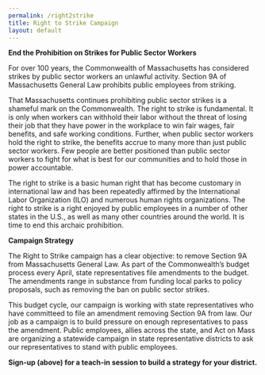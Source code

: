 ```yaml
---
permalink: /right2strike
title: Right to Strike Campaign
layout: default
---
```


<CenteredImage img="/img/right-to-strike_website.jpg" alt=""/>

<NGPVanForm formId="https://secure.everyaction.com/v1/Forms/IT9iifOukEyDNGdYdy9mTQ2" />

**End the Prohibition on Strikes for Public Sector Workers**

For over 100 years, the Commonwealth of Massachusetts has considered strikes by public sector workers an unlawful activity. Section 9A of Massachusetts General Law prohibits public employees from striking. 


<CenteredImage img="/img/section-9a-a-_small_small_small.jpg" alt="Section 9A"/>


That Massachusetts continues prohibiting public sector strikes is a shameful mark on the Commonwealth. The right to strike is fundamental. It is only when workers can withhold their labor without the threat of losing their job that they have power in the workplace to win fair wages, fair benefits, and safe working conditions. Further, when public sector workers hold the right to strike, the benefits accrue to many more than just public sector workers. Few people are better positioned than public sector workers to fight for what is best for our communities and to hold those in power accountable. 

The right to strike is a basic human right that has become customary in international law and has been repeatedly affirmed by the International Labor Organization (ILO) and numerous human rights organizations. The right to strike is a right enjoyed by public employees in a number of other states in the U.S., as well as many other countries around the world. It is time to end this archaic prohibition.


**Campaign Strategy**

The Right to Strike campaign has a clear objective: to remove Section 9A from Massachusetts General Law. As part of the Commonwealth’s budget process every April, state representatives file amendments to the budget. The amendments range in substance from funding local parks to policy proposals, such as removing the ban on public sector strikes.

This budget cycle, our campaign is working with state representatives who have committeed to file an amendment removing Section 9A from law. Our job as a campaign is to build pressure on enough representatives to pass the amendment. Public employees, allies across the state, and Act on Mass are organizing a statewide campaign in state representative districts to ask our representatives to stand with public employees.

**Sign-up (above) for a teach-in session to build a strategy for your district.**
